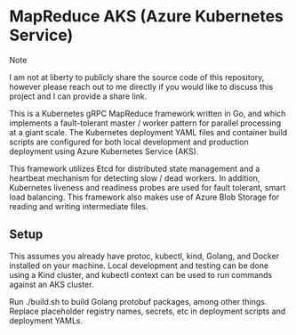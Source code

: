 # MapReduce AKS (Azure Kubernetes Service)
> [!NOTE]
> I am not at liberty to publicly share the source code of this repository, however please reach out to me directly if you would like to discuss this project and I can provide a share link.

This is a Kubernetes gRPC MapReduce framework written in Go, and which implements a fault-tolerant master / worker pattern for parallel processing at a giant scale. The Kubernetes deployment YAML files and container build scripts are configured for both local development and production deployment using Azure Kubernetes Service (AKS).

This framework utilizes Etcd for distributed state management and a heartbeat mechanism for detecting slow / dead workers. In addition, Kubernetes liveness and readiness probes are used for fault tolerant, smart load balancing. This framework also makes use of Azure Blob Storage for reading and writing intermediate files.

## Setup
This assumes you already have protoc, kubectl, kind, Golang, and Docker installed on your machine. Local development and testing can be done using a Kind cluster, and kubectl context can be used to run commands against an AKS cluster.

Run ./build.sh to build Golang protobuf packages, among other things. Replace placeholder registry names, secrets, etc in deployment scripts and deployment YAMLs.
